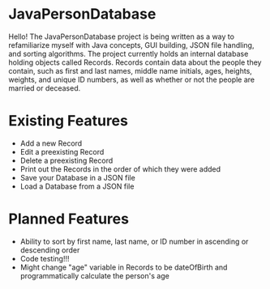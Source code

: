 # JavaPersonDatabase
Hello! The JavaPersonDatabase project is being written as a way to refamiliarize myself with Java concepts, GUI building, JSON file handling, and sorting algorithms. The project currently holds an internal database holding objects called Records. Records contain data about the people they contain, such as first and last names, middle name initials, ages, heights, weights, and unique ID numbers, as well as whether or not the people are married or deceased.

# Existing Features
- Add a new Record
- Edit a preexisting Record
- Delete a preexisting Record
- Print out the Records in the order of which they were added
- Save your Database in a JSON file
- Load a Database from a JSON file

# Planned Features
- Ability to sort by first name, last name, or ID number in ascending or descending order
- Code testing!!!
- Might change "age" variable in Records to be dateOfBirth and programmatically calculate the person's age
